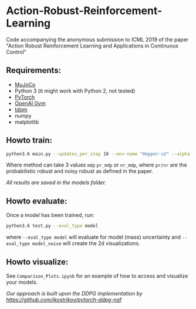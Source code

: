 # Action-Robust-Reinforcement-Learning
Code accompanying the anonymous submission to ICML 2019 of the paper "Action Robust Reinforcement Learning and Applications in Continuous Control"

## Requirements:
* [MuJoCo](http://mujoco.org)
* Python 3 (it might work with Python 2, not tested)
* [PyTorch](http://pytorch.org/)
* [OpenAI Gym](https://github.com/openai/gym)
* [tdqm](https://github.com/tqdm/tqdm)
* numpy
* matplotlib

## Howto train:

```bash
python3.6 main.py --updates_per_step 10 --env-name "Hopper-v2" --alpha 0.1 --method pr_mdp
```
Where method can take 3 values `mdp` `pr_mdp` or `nr_mdp`, where `pr/nr` are the probabilistic robust and noisy robust as defined in the paper.

*All results are saved in the models folder.*

## Howto evaluate:
Once a model has been trained, run:
```bash
python3.6 test.py --eval_type model
```
where `--eval_type model` will evaluate for model (mass) uncertainty and `--eval_type model_noise` will create the 2d visualizations.

## Howto visualize:
See `Comparison_Plots.ipynb` for an example of how to access and visualize your models.


*Our approach is built upon the DDPG implementation by https://github.com/ikostrikov/pytorch-ddpg-naf*
